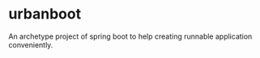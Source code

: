 # urbanboot
An archetype project of spring boot to help creating runnable application conveniently.
